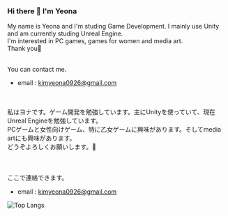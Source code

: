 ### Hi there 👋 I'm Yeona
My name is Yeona and I'm studing Game Development. I mainly use Unity and am currently studing Unreal Engine.<br/>
I'm interested in PC games, games for women and media art. <br/>
Thank you👋<br/><br/>

You can contact me.
* email : kimyeona0926@gmail.com

<br/><br/>
私はヨナです。ゲーム開発を勉強しています。主にUnityを使っていて、現在Unreal Engineを勉強しています。<br/>
PCゲームと女性向けゲーム、特に乙女ゲームに興味があります。そしてmedia artにも興味があります。<br/>
どうぞよろしくお願いします。👋<br/><br/>
<br/><br/>
ここで連絡できます。
* email : kimyeona0926@gmail.com

![Top Langs](https://github-readme-stats.vercel.app/api/top-langs/?username=Yeon09a&langs_count=4&layout=compact)
